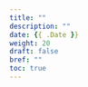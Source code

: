 ```yaml
---
title: ""
description: ""
date: {{ .Date }}
weight: 20
draft: false
bref: ""
toc: true
---
```

